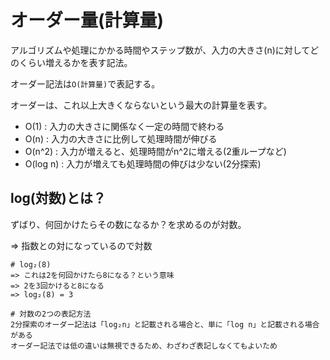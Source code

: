# オーダー量(計算量)

アルゴリズムや処理にかかる時間やステップ数が、入力の大きさ(n)に対してどのくらい増えるかを表す記法。

オーダー記法は`O(計算量)`で表記する。

オーダーは、これ以上大きくならないという最大の計算量を表す。

- O(1) : 入力の大きさに関係なく一定の時間で終わる
- O(n) : 入力の大きさに比例して処理時間が伸びる
- O(n^2) : 入力が増えると、処理時間がn^2に増える(2重ループなど)
- O(log n) : 入力が増えても処理時間の伸びは少ない(2分探索)

## log(対数)とは？

ずばり、何回かけたらその数になるか？を求めるのが対数。

=> 指数との対になっているので対数

```
# log₂(8)
=> これは2を何回かけたら8になる？という意味
=> 2を3回かけると8になる
=> log₂(8) = 3
```

```
# 対数の2つの表記方法
2分探索のオーダー記法は「log₂n」と記載される場合と、単に「log n」と記載される場合がある
オーダー記法では低の違いは無視できるため、わざわざ表記しなくてもよいため
```

